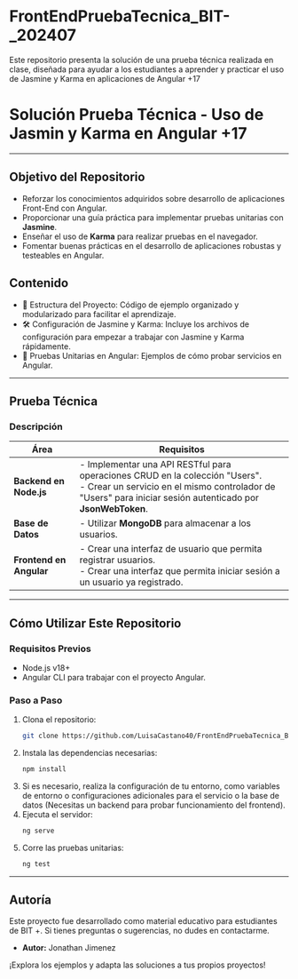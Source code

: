 # FrontEndPruebaTecnica_BIT-_202407
Este repositorio presenta la solución de una prueba técnica realizada en clase, diseñada para ayudar a los estudiantes a aprender y practicar el uso de Jasmine y Karma en aplicaciones de Angular +17


# Solución Prueba Técnica - Uso de Jasmin y Karma en Angular +17

---

## Objetivo del Repositorio 
- Reforzar los conocimientos adquiridos sobre desarrollo de aplicaciones Front-End con Angular.
- Proporcionar una guía práctica para implementar pruebas unitarias con **Jasmine**.  
- Enseñar el uso de **Karma** para realizar pruebas en el navegador.  
- Fomentar buenas prácticas en el desarrollo de aplicaciones robustas y testeables en Angular. 

## Contenido  
- 📂 Estructura del Proyecto: Código de ejemplo organizado y modularizado para facilitar el aprendizaje.
- 🛠️ Configuración de Jasmine y Karma: Incluye los archivos de configuración para empezar a trabajar con Jasmine y Karma rápidamente.
- 🧪 Pruebas Unitarias en Angular: Ejemplos de cómo probar servicios en Angular.

---

## Prueba Técnica  
### Descripción  
| Área                  | Requisitos                                                                                   |
|-----------------------|---------------------------------------------------------------------------------------------|
| **Backend en Node.js**| - Implementar una API RESTful para operaciones CRUD en la colección "Users".<br>- Crear un servicio en el mismo controlador de "Users" para iniciar sesión autenticado por **JsonWebToken**. |
| **Base de Datos**     | - Utilizar **MongoDB** para almacenar a los usuarios.                                       |
| **Frontend en Angular**| - Crear una interfaz de usuario que permita registrar usuarios.<br>- Crear una interfaz que permita iniciar sesión a un usuario ya registrado. |

---

## Cómo Utilizar Este Repositorio  
### Requisitos Previos  
- Node.js v18+  
- Angular CLI para trabajar con el proyecto Angular.

### Paso a Paso  
1. Clona el repositorio:  
   ```bash
   git clone https://github.com/LuisaCastano40/FrontEndPruebaTecnica_BIT-_202407.git
2. Instala las dependencias necesarias: 
    ```bash
    npm install
3. Si es necesario, realiza la configuración de tu entorno, como variables de entorno o configuraciones adicionales para el servicio o la base de datos (Necesitas un backend para probar funcionamiento del frontend).    
4. Ejecuta el servidor:
    ```bash
    ng serve
5. Corre las pruebas unitarias:
    ```bash
    ng test

---

## Autoría  
Este proyecto fue desarrollado como material educativo para estudiantes de BIT +. Si tienes preguntas o sugerencias, no dudes en contactarme.  

- **Autor:** Jonathan Jimenez

¡Explora los ejemplos y adapta las soluciones a tus propios proyectos!
